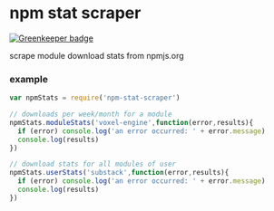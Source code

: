 # npm stat scraper

[![Greenkeeper badge](https://badges.greenkeeper.io/kumavis/npm-stat-scraper.svg)](https://greenkeeper.io/)

scrape module download stats from npmjs.org

### example

```javascript
var npmStats = require('npm-stat-scraper')

// downloads per week/month for a module
npmStats.moduleStats('voxel-engine',function(error,results){
  if (error) console.log('an error occurred: ' + error.message)
  console.log(results)
})

// download stats for all modules of user
npmStats.userStats('substack',function(error,results){
  if (error) console.log('an error occurred: ' + error.message)
  console.log(results)
})
```